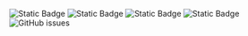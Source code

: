 ![Static Badge](https://img.shields.io/badge/blacklists-60-000000) ![Static Badge](https://img.shields.io/badge/blacklisted-2700134-cc0000) ![Static Badge](https://img.shields.io/badge/whitelisted-2245-00CC00) ![Static Badge](https://img.shields.io/badge/streaming_blacklist-28107-000000) ![GitHub issues](https://img.shields.io/github/issues/fabriziosalmi/blacklists)

